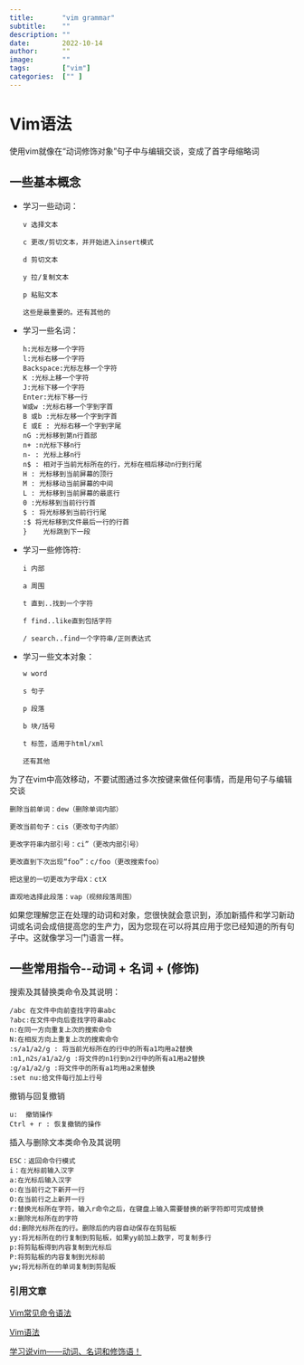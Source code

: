 ```yaml
---
title:       "vim grammar"
subtitle:    ""
description: ""
date:        2022-10-14
author:      ""
image:       ""
tags:        ["vim"]
categories:  ["" ]
---
```


# Vim语法

使用vim就像在“动词修饰对象”句子中与编辑交谈，变成了首字母缩略词


## 一些基本概念

- 学习一些动词：
    ```text
    v 选择文本

    c 更改/剪切文本，并开始进入insert模式

    d 剪切文本

    y 拉/复制文本

    p 粘贴文本

    这些是最重要的。还有其他的  
    ```
- 学习一些名词：
    ```text
    h:光标左移一个字符
    l:光标右移一个字符
    Backspace:光标左移一个字符
    K :光标上移一个字符
    J:光标下移一个字符
    Enter:光标下移一行
    W或w :光标右移一个字到字首
    B 或b :光标左移一个字到字首
    E 或E : 光标右移一个字到字尾
    nG :光标移到第n行首部
    n+ :n光标下移n行
    n- : 光标上移n行
    n$ : 相对于当前光标所在的行，光标在相后移动n行到行尾
    H : 光标移到当前屏幕的顶行
    M : 光标移动当前屏幕的中间
    L : 光标移到当前屏幕的最底行
    0 :光标移到当前行行首
    $ : 将光标移到当前行行尾
    :$ 将光标移到文件最后一行的行首
    }    光标跳到下一段
    ```
- 学习一些修饰符:
    ```text
    i 内部
    
    a 周围 
    
    t 直到..找到一个字符 
    
    f find..like直到包括字符 
    
    / search..find一个字符串/正则表达式

    ```

- 学习一些文本对象：
    ```text
    w word 
    
    s 句子
    
    p 段落 
    
    b 块/括号 
    
    t 标签，适用于html/xml 
    
    还有其他
    ```

为了在vim中高效移动，不要试图通过多次按键来做任何事情，而是用句子与编辑交谈
  ```text
  删除当前单词：dew（删除单词内部）

  更改当前句子：cis（更改句子内部）

  更改字符串内部引号：ci”（更改内部引号）
  
  更改直到下次出现“foo”：c/foo（更改搜索foo）

  把这里的一切更改为字母X：ctX

  直观地选择此段落：vap（视频段落周围）
  ```     

如果您理解您正在处理的动词和对象，您很快就会意识到，添加新插件和学习新动词或名词会成倍提高您的生产力，因为您现在可以将其应用于您已经知道的所有句子中。这就像学习一门语言一样。

## 一些常用指令--动词 + 名词 + (修饰)

搜索及其替换类命令及其说明：
```text
/abc 在文件中向前查找字符串abc
?abc:在文件中向后查找字符串abc
n:在同一方向重复上次的搜索命令
N:在相反方向上重复上次的搜索命令
:s/a1/a2/g : 将当前光标所在的行中的所有a1均用a2替换
:n1,n2s/a1/a2/g :将文件的n1行到n2行中的所有a1用a2替换
:g/a1/a2/g :将文件中的所有a1均用a2来替换
:set nu:给文件每行加上行号
```

撤销与回复撤销
```text
u:  撤销操作
Ctrl + r : 恢复撤销的操作
```

插入与删除文本类命令及其说明
```text
ESC：返回命令行模式
i：在光标前输入汉字
a:在光标后输入汉字
o:在当前行之下新开一行
O:在当前行之上新开一行
r:替换光标所在字符，输入r命令之后，在键盘上输入需要替换的新字符即可完成替换
x:删除光标所在的字符
dd:删除光标所在的行。删除后的内容自动保存在剪贴板
yy:将光标所在的行复制到剪贴板，如果yy前加上数字，可复制多行
p:将剪贴板得到内容复制到光标后
P:将剪贴板的内容复制到光标前
yw;将光标所在的单词复制到剪贴板
```

### 引用文章
[Vim常见命令语法](https://blog.csdn.net/StardustYu/article/details/100934362)


[Vim语法](https://learnvim.irian.to/basics/vim_grammar)

[学习说vim——动词、名词和修饰语！](https://yanpritzker.com/learn-to-speak-vim-verbs-nouns-and-modifiers-d7bfed1f6b2d)